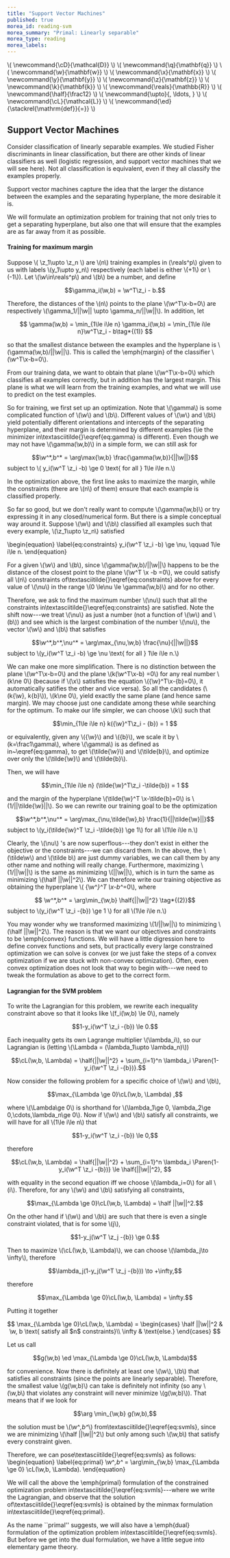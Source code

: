 ```yaml
---
title: "Support Vector Machines"
published: true
morea_id: reading-svm
morea_summary: "Primal: Linearly separable"
morea_type: reading
morea_labels:
---
```

\\( \newcommand{\cD}{\mathcal{D}} \\)
\\( \newcommand{\q}{\mathbf{q}} \\)
\\( \newcommand{\w}{\mathbf{w}} \\)
\\( \newcommand{\x}{\mathbf{x}} \\)
\\( \newcommand{\y}{\mathbf{y}} \\)
\\( \newcommand{\z}{\mathbf{z}} \\)
\\( \newcommand{\k}{\mathbf{k}} \\)
\\( \newcommand{\reals}{\mathbb{R}} \\)
\\( \newcommand{\half}{\frac12} \\)
\\( \newcommand{\upto}{, \ldots, } \\)
\\( \newcommand{\cL}{\mathcal{L}} \\)
\\( \newcommand{\ed}{\stackrel{\mathrm{def}}{=}} \\)


## Support Vector Machines 
Consider classification of linearly separable examples.  We studied
Fisher discriminants in linear classification, but there are other
kinds of linear classifiers as well (logistic regression, and support
vector machines that we will see here).  Not all classification is
equivalent, even if they all classify the examples properly. 

Support vector machines capture the idea that the larger the
distance between the examples and the separating hyperplane, the more
desirable it is.

We will formulate an optimization problem for training that not only
tries to get a separating hyperplane, but also one that will ensure
that the examples are as far away from it as possible. 


#### Training for maximum margin
Suppose \\( \z_1\upto \z_n \\\) are \\(n\\\)
training examples in \(\reals^p\\) given to us with labels \\(y_1\upto y_n\\)
respectively (each label is either \\(+1\\) or \\(-1\\)). Let \\(\w\in\reals^p\\)
and \\(b\\) be a number, and define

$$\gamma_i(\w,b) = \w^T\z_i - b.$$


Therefore, the distances of the \\(n\\) points to the plane \\(\w^T\x-b=0\\) 
are respectively \\(\gamma_1/||\w|| \upto \gamma_n/||\w||\\). In addition,
let 

$$
\gamma(\w,b) = \min_{1\le i\le n} \gamma_i(\w,b) = \min_{1\le i\le n}\w^T\z_i - b\tag*{(1)}
$$

so that the smallest distance between the examples and the hyperplane
is \\(\gamma(\w,b)/||\w||\\). This is called the \emph{margin} of the classifier
\\(\w^T\x-b=0\\).

From our training data, we want to obtain that plane \\(\w^T\x-b=0\\) which
classifies all examples correctly, but in addition has the largest
margin. This plane is what we will learn from the training examples, and
what we will use to predict on the test examples. 

So for training, we first set up an optimization. Note that \\(\gamma\\)
is some complicated function of \\(\w\\) and \\(b\\). Different values of
\\(\w\\) and \\(b\\) yield potentially different orientations and
intercepts of the separating hyperplane, and their margin is
determined by different examples (\ie the minimizer
in\textasciitilde{}\eqref{eq:gamma} is different).  Even though we may not have
\\(\gamma(\w,b)\\) in a simple form, we can still ask for


$$\w^*,b^* = \arg\max{\w,b} \frac{\gamma(\w,b)}{||\w||}$$
subject to \\( y_i(\w^T \z_i -b) \ge 0 \text{ for all } 1\le i\le n.\\)

In the optimization above, the first line asks to maximize the margin,
while the constraints (there are \\(n\\) of them) ensure that each
example is classified properly.

So far so good, but we don't really want to compute \\(\gamma(\w,b)\\) or
try expressing it in any closed/numerical form. But there is a simple
conceptual way around it. Suppose \\(\w\\) and \\(\b\\) classified all examples
such that every example, \\(\z_1\upto \z_n\\) satisfied

\begin{equation}
\label{eq:constraints}
 y_i(\w^T \z_i -b) \ge \nu, \qquad 1\le i\le n.
\end{equation}

For a given \\(\w\\) and \\(b\\), since \\(\gamma(\w,b)/||\w||\\) happens to be the
distance of the closest point to the plane \\(\w^T \x -b =0\\), we could
satisfy all \\(n\\) constraints of\textasciitilde{}\eqref{eq:constraints} above for every value of \\(\nu\\) in the range \\(0 \le\nu \le \gamma(\w,b)\\) and for no
other.

Therefore, we ask to find the maximum number \\(\nu\\) such that all the
constraints in\textasciitilde{}\eqref{eq:constraints} are satisfied.
Note the shift now---we treat \\(\nu\\) as just a number (not a
function of \\(\w\\) and \\(b\\)) and see which is the largest combination
of the number \\(\nu\\), the vector \\(\w\\) and \\(b\\) that satisfies

$$\w^*,b^*,\nu^* = \arg\max_{\nu,\w,b} \frac{\nu}{||\w||}$$
subject to \\(y_i(\w^T \z_i -b) \ge \nu \text{ for all } 1\le i\le n.\\)

We can make one more simplification. There is no distinction between
the plane \\(\w^T\x-b=0\\) and the plane
\\(k(\w^T\x-b) =0\\) for any real number \\(k\ne 0\\) (because
if \\(\x\\) satisfies the equation \\({\w}^T\x-{b}=0\\), it
automatically satifies the other and vice versa). So all the
candidates (\\(k{\w}, k{b}\\)), \\(k\ne 0\\), yield exactly the
same plane (and hence same margin). We may choose just one candidate among
these while searching for the optimum. To make our life simpler, we
can choose \\(k\\) such that 

$$\min_{1\le i\le n} k({\w}^T\z_i - {b}) = 1 $$

or equivalently, given any \\({\w}\\) and \\({b}\\), we scale it by
\\(k=\frac1\gamma\\), where \\(\gamma\\) is as defined as
in~\eqref{eq:gamma}, to get \\(\tilde{\w}\\) and \\(\tilde{b}\\), and
optimize over only the \\(\tilde{\w}\\) and \\(\tilde{b}\\).

Then, we will have 

$$\min_{1\le i\le n} (\tilde{\w}^T\z_i -\tilde{b}) = 1 $$

and the margin of the hyperplane \\(\tilde{\w}^T
\x-\tilde{b}=0\\) is \\(1/||\tilde{\w}||\\).
So we can rewrite our training goal to be the optimization

$$\w^*,b^*,\nu^* = \arg\max_{\nu,\tilde{\w},b} \frac{1}{||\tilde{\w}||}$$
subject to \\(y_i(\tilde{\w}^T \z_i -\tilde{b}) \ge 1\\) for all \\(1\le i\le n.\\)

Clearly, the \\(\nu\\) 's are now superflous---they don't exist in either the
objective or the constraints---we can discard them.
In the above, the \\(\tilde\w\\) and \\(\tilde b\\) are just dummy variables,
we can call them by any other name and nothing will really change. Furthermore,
maximizing \\(1/||\w||\\) is the same as minimizing \\(||\w||\\), which is in turn
the same as minimizing \\(\half ||\w||^2\\). We can therefore write our training
objective as obtaining the hyperplane \\( {\w^*}^T \x-b^*=0\\), where 

$$  \w^*,b^* = \arg\min_{\w,b} \half{||\w||^2} \tag*{(2)}$$
subject to \\(y_i(\w^T \z_i -{b}) \ge 1 \\) for all \\(1\le i\le n.\\)

You may wonder why we transformed maximizing \\(1/||\w||\\) to minimizing
\\(\half ||\w||^2\\). The reason is that we want our objectives and
constraints to be \emph{convex} functions. We will have a little
digression here to define convex functions and sets, but practically
every large constrained optimization we can solve is convex (or we
just fake the steps of a convex optimization if we are stuck with
non-convex optimization). Often, even convex optimization does not
look that way to begin with---we need to tweak the formulation as 
above to get to the correct form.

#### Lagrangian for the SVM problem
To write the Lagrangian for this problem, we rewrite each inequality
constraint above so that it looks like \\(f_i(\w,b) \le 0\\), namely

$$1-y_i(\w^T \z_i -{b}) \le 0.$$

Each inequality gets its own Lagrange multiplier \\(\lambda_i\\), so our
Lagrangian is (letting \\(\Lambda = (\lambda_1\upto \lambda_n)\\))

$$\cL(\w,b, \Lambda) = \half{||\w||^2} + \sum_{i=1}^n \lambda_i \Paren{1-y_i(\w^T \z_i -{b})}.$$

Now consider the following problem for a specific choice of \\(\w\\) and \\(b\\),

$$\max_{\Lambda \ge 0}\cL(\w,b, \Lambda) ,$$

where \\(\Lambda\ge 0\\) is shorthand for \\(\lambda_1\ge 0, \lambda_2\ge
0,\cdots,\lambda_n\ge 0\\). Now if \\(\w\\) and \\(b\\) satisfy all constraints,
we will have for all \\(1\le i\le n\\) that

$$1-y_i(\w^T \z_i -{b}) \le 0,$$

therefore 

$$\cL(\w,b, \Lambda) = \half{||\w||^2} + \sum_{i=1}^n \lambda_i \Paren{1-y_i(\w^T \z_i -{b})} \le \half{||\w||^2}, $$

with equality in the second equation iff we choose \\(\lambda_i=0\\) for all \\(i\\). Therefore, for any  \\(\w\\) and \\(b\\) satisfying all constraints,

$$\max_{\Lambda \ge 0}\cL(\w,b, \Lambda)  = \half ||\w||^2.$$

On the other hand if \\(\w\\) and \\(b\\) are such that there is even a single
constraint violated, that is for some \\(j\\),

$$1-y_j(\w^T \z_j -{b}) \ge 0.$$

Then to maximize \\(\cL(\w,b, \Lambda)\\), we can choose \\(\lambda_j\to \infty\\),
therefore

$$\lambda_j(1-y_j(\w^T \z_j -{b})) \to +\infty,$$

therefore

$$\max_{\Lambda \ge 0}\cL(\w,b, \Lambda)  = \infty.$$

Putting it together

$$
\max_{\Lambda \ge 0}\cL(\w,b, \Lambda)  =
\begin{cases}
\half ||\w||^2 & \w, b \text{ satisfy all $n$ constraints}\\
\infty & \text{else.}
\end{cases}
$$

Let us call 

$$g(\w,b) \ed \max_{\Lambda \ge 0}\cL(\w,b, \Lambda)$$

for convenience. Now there is definitely at least one \\(\w\\), \\(b\\) that
satisfies all constraints (since the points are linearly
separable). Therefore, the smallest value \\(g(\w,b)\\) can take is
definitely not infinity (so any \\(\w,b\\) that violates any constraint
will never minimize \\(g(\w,b)\\)). That means that if we look for

$$\arg \min_{\w,b} g(\w,b),$$

the solution must be \\(\w^*,b^*\\) from\textasciitilde{}\eqref{eq:svmls}, since we are
minimizing \\(\half ||\w||^2\\) but only among such \\(\w,b\\) that satisfy
every constraint given.

Therefore, we can pose\textasciitilde{}\eqref{eq:svmls} as follows:
\begin{equation}
  \label{eq:primal}
\w^*,b^* = \arg\min_{\w,b} \max_{\Lambda \ge 0} \cL(\w,b, \Lambda).
\end{equation}

We will call the above the \emph{primal} formulation of the
constrained optimization problem in\textasciitilde{}\eqref{eq:svmls}---where we write the
Lagrangian, and observe that the solution of\textasciitilde{}\eqref{eq:svmls} is obtained
by the minmax formulation in\textasciitilde{}\eqref{eq:primal}.

As the name ``primal'' suggests, we will also have a \emph{dual}
formulation of the optimization problem in\textasciitilde{}\eqref{eq:svmls}. But before
we get into the dual formulation, we have a little segue into elementary
game theory.
